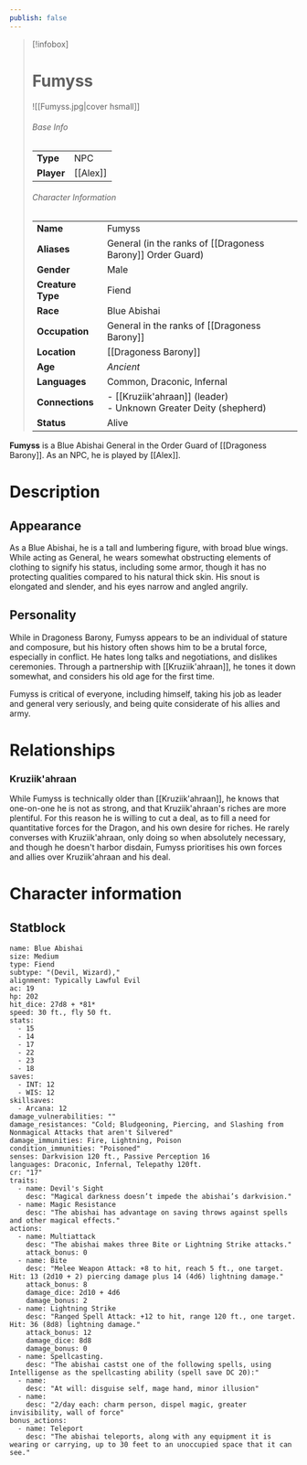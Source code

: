 ```yaml
---
publish: false
---
```

> [!infobox]  
> # Fumyss 
> ![[Fumyss.jpg|cover hsmall]]  
> ###### Base Info
> | | |  
> |---|---|  
> | **Type** | NPC |
> | **Player** | [[Alex]] |
> ###### Character Information  
> | | |  
> |---|---|  
> | **Name** | Fumyss |
> | **Aliases** | General (in the ranks of [[Dragoness Barony]] Order Guard) |
> | **Gender** | Male | 
> | **Creature Type** | Fiend |
> | **Race** | Blue Abishai |  
> | **Occupation** | General in the ranks of [[Dragoness Barony]] |  
> | **Location** | [[Dragoness Barony]] |
> | **Age** | *Ancient* |
> | **Languages** | Common, Draconic, Infernal |  
> | **Connections** | - [[Kruziik'ahraan]] (leader)<br>- Unknown Greater Deity (shepherd) |
> | **Status** | Alive |

**Fumyss** is a Blue Abishai General in the Order Guard of [[Dragoness Barony]]. As an NPC, he is played by [[Alex]].
# Description
## Appearance
As a Blue Abishai, he is a tall and lumbering figure, with broad blue wings. While acting as General, he wears somewhat obstructing elements of clothing to signify his status, including some armor, though it has no protecting qualities compared to his natural thick skin. His snout is elongated and slender, and his eyes narrow and angled angrily.
## Personality
While in Dragoness Barony, Fumyss appears to be an individual of stature and composure, but his history often shows him to be a brutal force, especially in conflict. He hates long talks and negotiations, and dislikes ceremonies. Through a partnership with [[Kruziik'ahraan]], he tones it down somewhat, and considers his old age for the first time. 

Fumyss is critical of everyone, including himself, taking his job as leader and general very seriously, and being quite considerate of his allies and army.
# Relationships
### Kruziik'ahraan
While Fumyss is technically older than [[Kruziik'ahraan]], he knows that one-on-one he is not as strong, and that Kruziik'ahraan's riches are more plentiful. For this reason he is willing to cut a deal, as to fill a need for quantitative forces for the Dragon, and his own desire for riches. He rarely converses with Kruziik'ahraan, only doing so when absolutely necessary, and though he doesn't harbor disdain, Fumyss prioritises his own forces and allies over Kruziik'ahraan and his deal.
# Character information
## Statblock
```statblock
name: Blue Abishai
size: Medium
type: Fiend
subtype: "(Devil, Wizard),"
alignment: Typically Lawful Evil
ac: 19
hp: 202
hit_dice: 27d8 + *81*
speed: 30 ft., fly 50 ft.
stats:
  - 15
  - 14
  - 17
  - 22
  - 23
  - 18
saves:
  - INT: 12
  - WIS: 12
skillsaves:
  - Arcana: 12
damage_vulnerabilities: ""
damage_resistances: "Cold; Bludgeoning, Piercing, and Slashing from Nonmagical Attacks that aren't Silvered"
damage_immunities: Fire, Lightning, Poison
condition_immunities: "Poisoned"
senses: Darkvision 120 ft., Passive Perception 16
languages: Draconic, Infernal, Telepathy 120ft.
cr: "17"
traits:
  - name: Devil's Sight
    desc: "Magical darkness doesn’t impede the abishai’s darkvision."
  - name: Magic Resistance
    desc: "The abishai has advantage on saving throws against spells and other magical effects."
actions:
  - name: Multiattack
    desc: "The abishai makes three Bite or Lightning Strike attacks."
    attack_bonus: 0
  - name: Bite
    desc: "Melee Weapon Attack: +8 to hit, reach 5 ft., one target. Hit: 13 (2d10 + 2) piercing damage plus 14 (4d6) lightning damage."
    attack_bonus: 8
    damage_dice: 2d10 + 4d6
    damage_bonus: 2
  - name: Lightning Strike
    desc: "Ranged Spell Attack: +12 to hit, range 120 ft., one target. Hit: 36 (8d8) lightning damage."
    attack_bonus: 12
    damage_dice: 8d8
    damage_bonus: 0
  - name: Spellcasting.
    desc: "The abishai castst one of the following spells, using Intelligense as the spellcasting ability (spell save DC 20):"
  - name:
    desc: "At will: disguise self, mage hand, minor illusion"
  - name:
    desc: "2/day each: charm person, dispel magic, greater invisibility, wall of force"
bonus_actions:
  - name: Teleport
    desc: "The abishai teleports, along with any equipment it is wearing or carrying, up to 30 feet to an unoccupied space that it can see."
```
